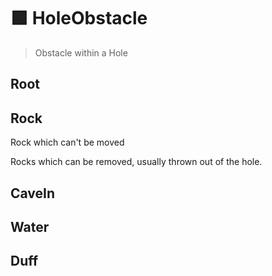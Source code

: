 # 🟩  <eco>HoleObstacle</eco>

> Obstacle within a Hole

## Root

## Rock

Rock which can't be moved

Rocks which can be removed, usually thrown out of the hole.

## CaveIn

## Water

## Duff

## 